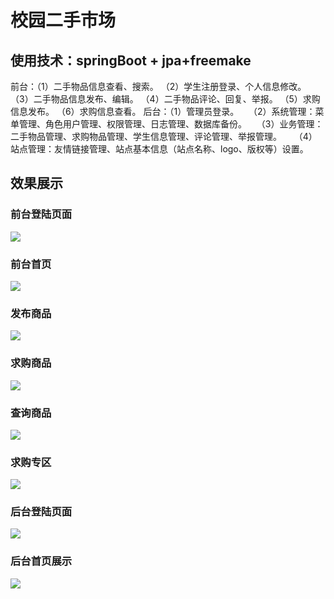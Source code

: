 # 校园二手市场
## 使用技术：springBoot + jpa+freemake
前台：（1）二手物品信息查看、搜索。
（2）学生注册登录、个人信息修改。
（3）二手物品信息发布、编辑。
（4）二手物品评论、回复、举报。
（5）求购信息发布。
（6）求购信息查看。
	  后台：（1）管理员登录。
   （2）系统管理：菜单管理、角色用户管理、权限管理、日志管理、数据库备份。
   （3）业务管理：二手物品管理、求购物品管理、学生信息管理、评论管理、举报管理。
    （4）站点管理：友情链接管理、站点基本信息（站点名称、logo、版权等）设置。
## 效果展示
### 前台登陆页面
![](https://edu-avatar1.oss-cn-beijing.aliyuncs.com/tp/lALPGo_k9Bk_p1XNAhfNB1s_1883_535.png)
### 前台首页
![](https://edu-avatar1.oss-cn-beijing.aliyuncs.com/tp/lALPGpqNcAeJ1vTNA5bNB2k_1897_918.png)
### 发布商品
![](https://edu-avatar1.oss-cn-beijing.aliyuncs.com/tp/lALPGo_k9Bk_plzNA5vNB3U_1909_923.png)
### 求购商品
![](https://edu-avatar1.oss-cn-beijing.aliyuncs.com/tp/lALPGoGu-YYfEVnNA4bNB2U_1893_902.png)
### 查询商品
![](https://edu-avatar1.oss-cn-beijing.aliyuncs.com/tp/lALPGojJ9s-r2qXNA5nNB3k_1913_921.png)
### 求购专区
![](https://edu-avatar1.oss-cn-beijing.aliyuncs.com/tp/lALPGpNycr3_W0_NA4rNB34_1918_906.png)
### 后台登陆页面
![](https://edu-avatar1.oss-cn-beijing.aliyuncs.com/tp/lALPGojJ9s-sEjHNA4rNB1M_1875_906.png)
### 后台首页展示
![](https://edu-avatar1.oss-cn-beijing.aliyuncs.com/tp/lALPGojJ9s-00ajNAxjNB14_1886_792.png)
